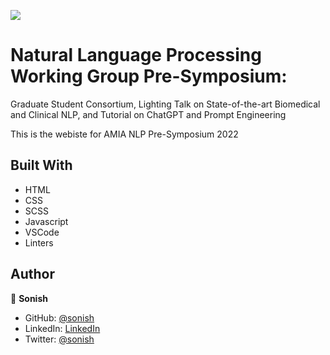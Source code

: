 ![](https://img.shields.io/badge/Microverse-blueviolet)

# Natural Language Processing Working Group Pre-Symposium: 
Graduate Student Consortium, Lighting Talk on State-of-the-art Biomedical and Clinical NLP, and Tutorial on ChatGPT and Prompt Engineering


This is the webiste for AMIA NLP Pre-Symposium 2022

## Built With

- HTML
- CSS
- SCSS
- Javascript
- VSCode
- Linters

## Author

👤 **Sonish**

- GitHub: [@sonish](https://github.com/sonishsivarajkumar)
- LinkedIn: [LinkedIn](https://www.linkedin.com/in/sonish-sivarajkumar-7b2b19163/)
- Twitter: [@sonish](https://twitter.com/)

